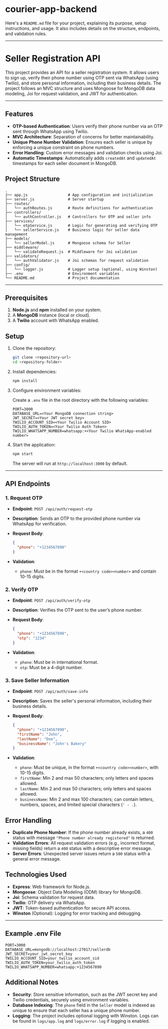 # courier-app-backend

Here's a `README.md` file for your project, explaining its purpose, setup instructions, and usage. It also includes details on the structure, endpoints, and validation rules.

---

# Seller Registration API

This project provides an API for a seller registration system. It allows users to sign up, verify their phone number using OTP sent via WhatsApp (using Twilio), and store personal information, including their business details. The project follows an MVC structure and uses Mongoose for MongoDB data modeling, Joi for request validation, and JWT for authentication.

---

## Features

- **OTP-based Authentication**: Users verify their phone number via an OTP sent through WhatsApp using Twilio.
- **MVC Architecture**: Separation of concerns for better maintainability.
- **Unique Phone Number Validation**: Ensures each seller is unique by enforcing a unique constraint on phone numbers.
- **Error Handling**: Custom error messages and validation checks using Joi.
- **Automatic Timestamps**: Automatically adds `createdAt` and `updatedAt` timestamps for each seller document in MongoDB.

## Project Structure

```plaintext
.
├── app.js                  # App configuration and initialization
├── server.js               # Server startup
├── routes/
│   └── authRoutes.js       # Route definitions for authentication
├── controllers/
│   └── authController.js   # Controllers for OTP and seller info
├── services/
│   └── otpService.js       # Logic for generating and verifying OTP
│   └── sellerService.js    # Business logic for seller data management
├── models/
│   └── sellerModel.js      # Mongoose schema for Seller
├── middleware/
│   └── validateRequest.js  # Middleware for Joi validation
├── validators/
│   └── authValidator.js    # Joi schemas for request validation
├── config/
│   └── logger.js           # Logger setup (optional, using Winston)
├── .env                    # Environment variables
└── README.md               # Project documentation
```

---

## Prerequisites

1. **Node.js** and **npm** installed on your system.
2. A **MongoDB** instance (local or cloud).
3. A **Twilio** account with WhatsApp enabled.

## Setup

1. Clone the repository:

   ```bash
   git clone <repository-url>
   cd <repository-folder>
   ```

2. Install dependencies:

   ```bash
   npm install
   ```

3. Configure environment variables:

   Create a `.env` file in the root directory with the following variables:

   ```plaintext
   PORT=3000
   DATABASE_URL=<Your MongoDB connection string>
   JWT_SECRET=<Your JWT secret key>
   TWILIO_ACCOUNT_SID=<Your Twilio Account SID>
   TWILIO_AUTH_TOKEN=<Your Twilio Auth Token>
   TWILIO_WHATSAPP_NUMBER=whatsapp:+<Your Twilio WhatsApp-enabled number>
   ```

4. Start the application:

   ```bash
   npm start
   ```

   The server will run at `http://localhost:3000` by default.

---

## API Endpoints

### 1. Request OTP

- **Endpoint**: `POST /api/auth/request-otp`
- **Description**: Sends an OTP to the provided phone number via WhatsApp for verification.
- **Request Body**:

  ```json
  {
    "phone": "+1234567890"
  }
  ```

- **Validation**:
  - `phone`: Must be in the format `+<country code><number>` and contain 10-15 digits.

### 2. Verify OTP

- **Endpoint**: `POST /api/auth/verify-otp`
- **Description**: Verifies the OTP sent to the user’s phone number.
- **Request Body**:

  ```json
  {
    "phone": "+1234567890",
    "otp": "1234"
  }
  ```

- **Validation**:
  - `phone`: Must be in international format.
  - `otp`: Must be a 4-digit number.

### 3. Save Seller Information

- **Endpoint**: `POST /api/auth/save-info`
- **Description**: Saves the seller's personal information, including their business details.
- **Request Body**:

  ```json
  {
    "phone": "+1234567890",
    "firstName": "John",
    "lastName": "Doe",
    "businessName": "John's Bakery"
  }
  ```

- **Validation**:
  - `phone`: Must be unique, in the format `+<country code><number>`, with 10-15 digits.
  - `firstName`: Min 2 and max 50 characters; only letters and spaces allowed.
  - `lastName`: Min 2 and max 50 characters; only letters and spaces allowed.
  - `businessName`: Min 2 and max 100 characters; can contain letters, numbers, spaces, and limited special characters (`' - .`).

## Error Handling

- **Duplicate Phone Number**: If the phone number already exists, a `400` status with message `"Phone number already registered"` is returned.
- **Validation Errors**: All request validation errors (e.g., incorrect format, missing fields) return a `400` status with a descriptive error message.
- **Server Errors**: Unexpected server issues return a `500` status with a general error message.

## Technologies Used

- **Express**: Web framework for Node.js.
- **Mongoose**: Object Data Modeling (ODM) library for MongoDB.
- **Joi**: Schema validation for request data.
- **Twilio**: OTP delivery via WhatsApp.
- **JWT**: Token-based authentication for secure API access.
- **Winston** (Optional): Logging for error tracking and debugging.

---

## Example .env File

```plaintext
PORT=3000
DATABASE_URL=mongodb://localhost:27017/sellerdb
JWT_SECRET=your_jwt_secret_key
TWILIO_ACCOUNT_SID=your_twilio_account_sid
TWILIO_AUTH_TOKEN=your_twilio_auth_token
TWILIO_WHATSAPP_NUMBER=whatsapp:+1234567890
```

## Additional Notes

- **Security**: Store sensitive information, such as the JWT secret key and Twilio credentials, securely using environment variables.
- **Database Indexing**: The `phone` field in the `Seller` model is indexed as unique to ensure that each seller has a unique phone number.
- **Logging**: The project includes optional logging with Winston. Logs can be found in `logs/app.log` and `logs/error.log` if logging is enabled.